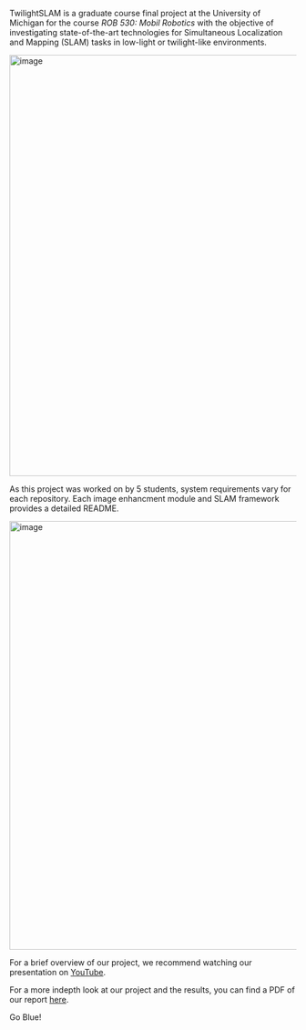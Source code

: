 TwilightSLAM is a graduate course final project at the University of Michigan for the course *ROB 530: Mobil Robotics* with the objective of investigating state-of-the-art technologies for Simultaneous Localization and Mapping (SLAM) tasks in low-light or twilight-like environments.

<img width="740" alt="image" src="https://user-images.githubusercontent.com/129995389/233230588-87859b21-1e94-4587-9348-0fbb4532afe7.png">


As this project was worked on by 5 students, system requirements vary for each repository. Each image enhancment module and SLAM framework provides a detailed README.

<img width="753" alt="image" src="https://user-images.githubusercontent.com/129995389/233230632-f5a7bcf0-a12c-4dbc-a02e-6b176f0cec33.png">


For a brief overview of our project, we recommend watching our presentation on [YouTube](https://www.youtube.com/watch?v=qe87hcqmZm0).

For a more indepth look at our project and the results, you can find a PDF of our report [here]().

Go Blue!
